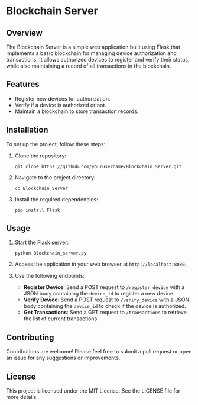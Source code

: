 # Blockchain Server

## Overview
The Blockchain Server is a simple web application built using Flask that implements a basic blockchain for managing device authorization and transactions. It allows authorized devices to register and verify their status, while also maintaining a record of all transactions in the blockchain.

## Features
- Register new devices for authorization.
- Verify if a device is authorized or not.
- Maintain a blockchain to store transaction records.

## Installation
To set up the project, follow these steps:

1. Clone the repository:
   ```
   git clone https://github.com/yourusername/Blockchain_Server.git
   ```

2. Navigate to the project directory:
   ```
   cd Blockchain_Server
   ```

3. Install the required dependencies:
   ```
   pip install Flask
   ```

## Usage
1. Start the Flask server:
   ```
   python Blockchain_server.py
   ```

2. Access the application in your web browser at `http://localhost:8080`.

3. Use the following endpoints:
   - **Register Device**: Send a POST request to `/register_device` with a JSON body containing the `device_id` to register a new device.
   - **Verify Device**: Send a POST request to `/verify_device` with a JSON body containing the `device_id` to check if the device is authorized.
   - **Get Transactions**: Send a GET request to `/transactions` to retrieve the list of current transactions.

## Contributing
Contributions are welcome! Please feel free to submit a pull request or open an issue for any suggestions or improvements.

## License
This project is licensed under the MIT License. See the LICENSE file for more details.